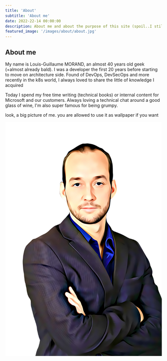 ```yaml
---
title: 'About'
subtitle: 'About me'
date: 2022-22-14 00:00:00
description: About me and about the purpose of this site (spoil..I still don't know)
featured_image: '/images/about/about.jpg'
---
```


## About me

My name is Louis-Guillaume MORAND, an almost 40 years old geek (+almost already bald). I was a developer the first 20 years before starting to move on architecture side. Found of DevOps, DevSecOps and more recently in the k8s world, I always loved to share the little of knowledge I acquired

Today I spend my free time writing (technical books) or internal content for Microsoft and our customers. Always loving a technical chat around a good glass of wine, I'm also super famous for being grumpy.

look, a big picture of me. you are allowed to use it as wallpaper if you want

![LGM](/images/about/about.jpg)
